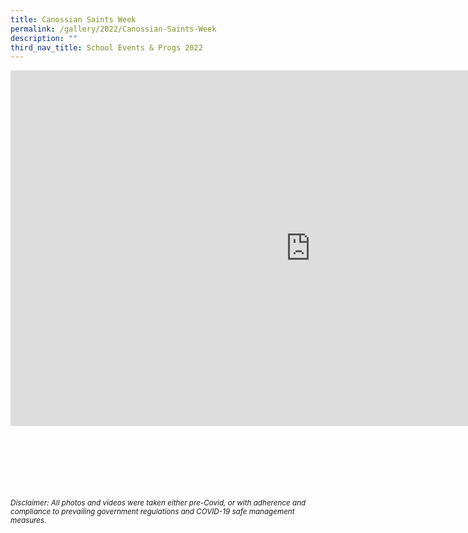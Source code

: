 ```yaml
---
title: Canossian Saints Week
permalink: /gallery/2022/Canossian-Saints-Week
description: ""
third_nav_title: School Events & Progs 2022
---
```

<iframe allowfullscreen="true" height="569" width="960" frameborder="0" src="https://docs.google.com/presentation/d/e/2PACX-1vToyoviOeNi4nKoin1KUjYThfBDQEruk3Eqg0eGIHvcsOPFs6Mih8_L0R7ylKGamxGYUA2Zcdq5z8VQ/embed?start=true&amp;loop=true&amp;delayms=5000"></iframe>

<br><br><br><br><br><br>
<sup>_Disclaimer: All photos and videos were taken either pre-Covid, or with adherence and compliance to prevailing government regulations and COVID-19 safe management measures._</sup>
